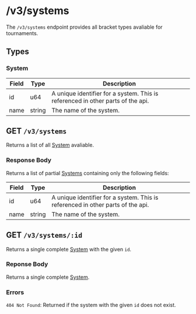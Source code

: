 # /v3/systems

The `/v3/systems` endpoint provides all bracket types avaliable for tournaments.

## Types

### System

| Field | Type   | Description                                                                     |
| ----- | ------ | ------------------------------------------------------------------------------- |
| id    | u64    | A unique identifier for a system. This is referenced in other parts of the api. |
| name  | string | The name of the system.                                                         |

## GET `/v3/systems`

Returns a list of all [System](#system) avaliable.

### Response Body

Returns a list of partial [Systems](#system) containing only the following fields:

| Field | Type   | Description                                                                     |
| ----- | ------ | ------------------------------------------------------------------------------- |
| id    | u64    | A unique identifier for a system. This is referenced in other parts of the api. |
| name  | string | The name of the system.                                                         |

## GET `/v3/systems/:id`

Returns a single complete [System](#system) with the given `id`.

### Reponse Body

Returns a single complete [System](#system).

### Errors

`404 Not Found`: Returned if the system with the given `id` does not exist.
